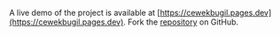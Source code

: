 A live demo of the project is available at [https://cewekbugil.pages.dev](https://cewekbugil.pages.dev).
Fork the [repository](https://github.com/nangtoferia/bokephd) on GitHub.